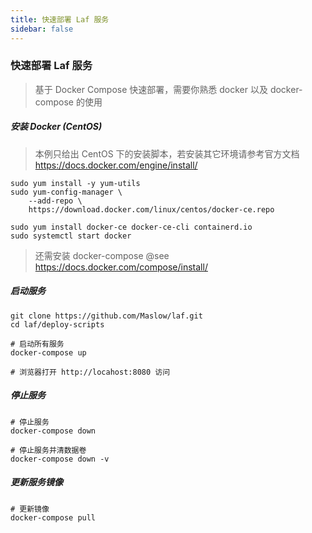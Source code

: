 ```yaml
---
title: 快速部署 Laf 服务
sidebar: false
---
```


### 快速部署 Laf 服务

> 基于 Docker Compose 快速部署，需要你熟悉 docker 以及 docker-compose 的使用

##### 安装 Docker  (CentOS)

> 本例只给出 CentOS 下的安装脚本，若安装其它环境请参考官方文档 https://docs.docker.com/engine/install/

```shell
sudo yum install -y yum-utils
sudo yum-config-manager \
    --add-repo \
    https://download.docker.com/linux/centos/docker-ce.repo

sudo yum install docker-ce docker-ce-cli containerd.io
sudo systemctl start docker

```

> 还需安装 docker-compose @see  https://docs.docker.com/compose/install/

##### 启动服务

```shell
git clone https://github.com/Maslow/laf.git
cd laf/deploy-scripts

# 启动所有服务
docker-compose up

# 浏览器打开 http://locahost:8080 访问

```

##### 停止服务

```shell
# 停止服务
docker-compose down

# 停止服务并清数据卷
docker-compose down -v
```

##### 更新服务镜像

```shell
# 更新镜像
docker-compose pull
```
